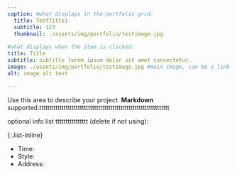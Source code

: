 ```yaml
---
caption: #what displays in the portfolio grid:
  title: TestTitle1
  subtitle: 123
  thumbnail: ./assets/img/portfolio/testimage.jpg
  
#what displays when the item is clicked:
title: Title
subtitle: subtitle lorem ipsum dolor sit amet consectetur.
image: ./assets/img/portfolio/testimage.jpg #main image, can be a link or a file in assets/img/portfolio
alt: image alt text

---
```

Use this area to describe your project. **Markdown** supported.tttttttttttttttttttttttttttttttttttttttttttttttttttttttttttttttt

optional info list tttttttttttttttt (delete if not using):

{:.list-inline} 
- Time: 
- Style: 
- Address: 

